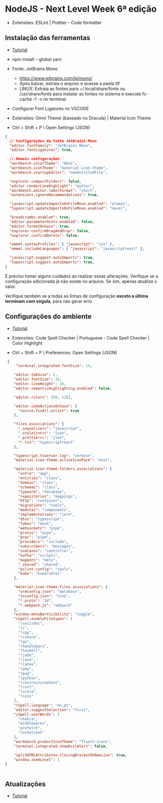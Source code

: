 # NodeJS - Next Level Week 6ª edição

  - Extensões: ESLint | Prettier - Code formatter

## Instalação das ferramentas

  - [Tutorial](https://www.notion.so/Instala-o-das-ferramentas-e5daec61d6a74da19486ad862027529e)
  
  - npm install --global yarn
  
  - Fonte: JetBrains Mono
  
    - https://www.jetbrains.com/lp/mono/
	- Após baixar, extraia o arquivo e acesse a pasta ttf
	- LINUX: Extraia as fontes para ~/.local/share/fonts ou /usr/share/fonts para instalar as fontes no sistema e execute fc-cache -f -v no terminal
  
  - Configurar Font Ligatures no VSCODE
  
  - Extensões: Omni Theme (baseado no Dracula) | Material Icon Theme
  
  - Ctrl + Shift + P \ Open Settings (JSON)
  
```json
{
  // Configurações da fonte JetBrains Mono
  "editor.fontFamily": "JetBrains Mono",
  "editor.fontLigatures": true,

  // Demais configurações
  "workbench.colorTheme": "Omni",
  "workbench.iconTheme": "material-icon-theme",
  "workbench.startupEditor": "newUntitledFile",

  "explorer.compactFolders": false,
  "editor.renderLineHighlight": "gutter",
  "workbench.editor.labelFormat": "short",
  "extensions.ignoreRecommendations": true,

  "javascript.updateImportsOnFileMove.enabled": "always",
  "typescript.updateImportsOnFileMove.enabled": "never",

  "breadcrumbs.enabled": true,
  "editor.parameterHints.enabled": false,
  "editor.formatOnSave": true,
  "explorer.confirmDragAndDrop": false,
  "explorer.confirmDelete": false,

  "emmet.syntaxProfiles": { "javascript": "jsx" },
  "emmet.includeLanguages": { "javascript": "javascriptreact" },

  "javascript.suggest.autoImports": true,
  "typescript.suggest.autoImports": true,
}  
```

É preciso tomar alguns cuidados ao realizar essas alterações. Verifique se a configuração adicionada já não existe no arquivo. Se sim, apenas atualize o valor. 

Verifique também se a todas as linhas de configuração **exceto a última terminam com vírgula**, para não gerar erro.


## Configurações do ambiente

  - [Tutorial](https://www.notion.so/Configura-es-do-ambiente-45e12d2ced17465cabbd81dcbd53576d)

  - Extensões: Code Spell Checker | Portuguese - Code Spell Checker | Color Highlight
	
  - Ctrl + Shift + P \ Preferences: Open Settings (JSON) 

```json
 {
	 "terminal.integrated.fontSize": 14,

	"editor.tabSize": 2,
	"editor.fontSize": 16,
	"editor.lineHeight": 26,
	"editor.semanticHighlighting.enabled": false,

	"editor.rulers": [80, 120],

	"editor.codeActionsOnSave": {
	  "source.fixAll.eslint": true
	},

	"files.associations": {
	  ".sequelizerc": "javascript",
	  ".stylelintrc": "json",
	  ".prettierrc": "json",
	  "*.tsx": "typescriptreact"
	},

	"typescript.tsserver.log": "verbose",
	"material-icon-theme.activeIconPack": "nest",

	"material-icon-theme.folders.associations": {
	  "infra": "app",
	  "entities": "class",
	  "domain": "class",
	  "schemas": "class",
	  "typeorm": "database",
	  "repositories": "mappings",
	  "http": "container",
	  "migrations": "tools",
	  "modules": "components",
	  "implementations": "core",
	  "dtos": "typescript",
	  "fakes": "mock",
	  "websockets": "pipe",
	  "protos": "pipe",
	  "grpc": "pipe",
	  "providers": "include",
	  "subscribers": "messages",
	  "useCases": "controller",
	  "kafka": "scripts",
	  "mappers": "meta",
	  "_shared": "shared",
	  "eslint-config": "tools",
	  "kube": "kubernetes"
	},

	"material-icon-theme.files.associations": {
	  "ormconfig.json": "database",
	  "tsconfig.json": "tune",
	  "*.proto": "3d",
	  "*.webpack.js": "webpack"
	},
	"window.menuBarVisibility": "toggle",
	"cSpell.enableFiletypes": [
	  "!asciidoc",
	  "!c",
	  "!cpp",
	  "!csharp",
	  "!go",
	  "!handlebars",
	  "!haskell",
	  "!jade",
	  "!java",
	  "!latex",
	  "!php",
	  "!pug",
	  "!python",
	  "!restructuredtext",
	  "!rust",
	  "!scala",
	  "!scss"
	],
	"cSpell.language": "en,pt",
	"editor.suggestSelection": "first",
	"cSpell.userWords": [
	  "chakra",
	  "middlewares",
	  "prefetch",
	  "rocketseat"
	],
	"workbench.productIconTheme": "fluent-icons",
	"terminal.integrated.showExitAlert": false,

	"splitHTMLAttributes.closingBracketOnNewLine": true,
	"window.zoomLevel": 1
}
 
```

## Atualizações

  - [Tutorial](https://www.notion.so/Atualiza-o-vers-es-diferentes-8b8cc815c02f4a9a8f0605422dd735ee)